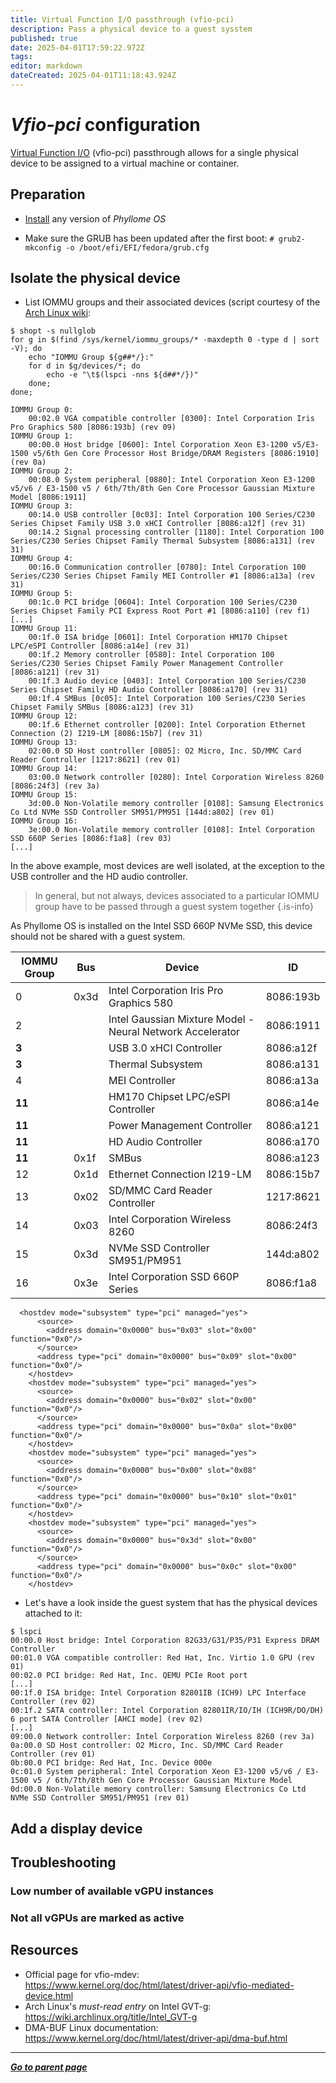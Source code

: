 ```yaml
---
title: Virtual Function I/O passthrough (vfio-pci)
description: Pass a physical device to a guest sysstem
published: true
date: 2025-04-01T17:59:22.972Z
tags: 
editor: markdown
dateCreated: 2025-04-01T11:18:43.924Z
---
```


# *Vfio-pci* configuration

[Virtual Function I/O](https://www.kernel.org/doc/html/latest/driver-api/vfio.html) (vfio-pci) passthrough allows for a single physical device to be assigned to a virtual machine or container.


## Preparation

* [Install](/deploy/install) any version of *Phyllome OS*

* Make sure the GRUB has been updated after the first boot: 
`# grub2-mkconfig -o /boot/efi/EFI/fedora/grub.cfg`

## Isolate the physical device

* List IOMMU groups and their associated devices (script courtesy of the [Arch Linux wiki](https://wiki.archlinux.org/title/PCI_passthrough_via_OVMF#Ensuring_that_the_groups_are_valid):

```
$ shopt -s nullglob
for g in $(find /sys/kernel/iommu_groups/* -maxdepth 0 -type d | sort -V); do
    echo "IOMMU Group ${g##*/}:"
    for d in $g/devices/*; do
        echo -e "\t$(lspci -nns ${d##*/})"
    done;
done;

IOMMU Group 0:
	00:02.0 VGA compatible controller [0300]: Intel Corporation Iris Pro Graphics 580 [8086:193b] (rev 09)
IOMMU Group 1:
	00:00.0 Host bridge [0600]: Intel Corporation Xeon E3-1200 v5/E3-1500 v5/6th Gen Core Processor Host Bridge/DRAM Registers [8086:1910] (rev 0a)
IOMMU Group 2:
	00:08.0 System peripheral [0880]: Intel Corporation Xeon E3-1200 v5/v6 / E3-1500 v5 / 6th/7th/8th Gen Core Processor Gaussian Mixture Model [8086:1911]
IOMMU Group 3:
	00:14.0 USB controller [0c03]: Intel Corporation 100 Series/C230 Series Chipset Family USB 3.0 xHCI Controller [8086:a12f] (rev 31)
	00:14.2 Signal processing controller [1180]: Intel Corporation 100 Series/C230 Series Chipset Family Thermal Subsystem [8086:a131] (rev 31)
IOMMU Group 4:
	00:16.0 Communication controller [0780]: Intel Corporation 100 Series/C230 Series Chipset Family MEI Controller #1 [8086:a13a] (rev 31)
IOMMU Group 5:
	00:1c.0 PCI bridge [0604]: Intel Corporation 100 Series/C230 Series Chipset Family PCI Express Root Port #1 [8086:a110] (rev f1)
[...]
IOMMU Group 11:
	00:1f.0 ISA bridge [0601]: Intel Corporation HM170 Chipset LPC/eSPI Controller [8086:a14e] (rev 31)
	00:1f.2 Memory controller [0580]: Intel Corporation 100 Series/C230 Series Chipset Family Power Management Controller [8086:a121] (rev 31)
	00:1f.3 Audio device [0403]: Intel Corporation 100 Series/C230 Series Chipset Family HD Audio Controller [8086:a170] (rev 31)
	00:1f.4 SMBus [0c05]: Intel Corporation 100 Series/C230 Series Chipset Family SMBus [8086:a123] (rev 31)
IOMMU Group 12:
	00:1f.6 Ethernet controller [0200]: Intel Corporation Ethernet Connection (2) I219-LM [8086:15b7] (rev 31)
IOMMU Group 13:
	02:00.0 SD Host controller [0805]: O2 Micro, Inc. SD/MMC Card Reader Controller [1217:8621] (rev 01)
IOMMU Group 14:
	03:00.0 Network controller [0280]: Intel Corporation Wireless 8260 [8086:24f3] (rev 3a)
IOMMU Group 15:
	3d:00.0 Non-Volatile memory controller [0108]: Samsung Electronics Co Ltd NVMe SSD Controller SM951/PM951 [144d:a802] (rev 01)
IOMMU Group 16:
	3e:00.0 Non-Volatile memory controller [0108]: Intel Corporation SSD 660P Series [8086:f1a8] (rev 03)
[...]
```

In the above example, most devices are well isolated, at the exception to  the USB controller and the HD audio controller. 

> In general, but not always, devices associated to a particular IOMMU group have to be passed through a guest system together
{.is-info}


As Phyllome OS is installed on the Intel SSD 660P NVMe SSD, this device should not be shared with a guest system.

| IOMMU Group | Bus | Device | ID  | 
| --- | --- | --- | --- |
| 0   | 0x3d | Intel Corporation Iris Pro Graphics 580 | 8086:193b |
| 2   | | Intel Gaussian Mixture Model - Neural Network Accelerator | 8086:1911 |
| **3**   | | USB 3.0 xHCI Controller | 8086:a12f |
| **3**   | | Thermal Subsystem | 8086:a131 |
| 4   | | MEI Controller | 8086:a13a |
| **11**  | | HM170 Chipset LPC/eSPI Controller | 8086:a14e |
| **11**  | | Power Management Controller | 8086:a121 |
| **11**  | | HD Audio Controller | 8086:a170 |
| **11**  | 0x1f | SMBus | 8086:a123 |
| 12  | 0x1d | Ethernet Connection I219-LM | 8086:15b7 |
| 13  | 0x02 | SD/MMC Card Reader Controller | 1217:8621 |
| 14  | 0x03 | Intel Corporation Wireless 8260 | 8086:24f3 |
| 15  | 0x3d | NVMe SSD Controller SM951/PM951 | 144d:a802 |
| 16  | 0x3e | Intel Corporation SSD 660P Series | 8086:f1a8 |

```
  <hostdev mode="subsystem" type="pci" managed="yes">
      <source>
        <address domain="0x0000" bus="0x03" slot="0x00" function="0x0"/>
      </source>
      <address type="pci" domain="0x0000" bus="0x09" slot="0x00" function="0x0"/>
    </hostdev>
    <hostdev mode="subsystem" type="pci" managed="yes">
      <source>
        <address domain="0x0000" bus="0x02" slot="0x00" function="0x0"/>
      </source>
      <address type="pci" domain="0x0000" bus="0x0a" slot="0x00" function="0x0"/>
    </hostdev>
    <hostdev mode="subsystem" type="pci" managed="yes">
      <source>
        <address domain="0x0000" bus="0x00" slot="0x08" function="0x0"/>
      </source>
      <address type="pci" domain="0x0000" bus="0x10" slot="0x01" function="0x0"/>
    </hostdev>
    <hostdev mode="subsystem" type="pci" managed="yes">
      <source>
        <address domain="0x0000" bus="0x3d" slot="0x00" function="0x0"/>
      </source>
      <address type="pci" domain="0x0000" bus="0x0c" slot="0x00" function="0x0"/>
    </hostdev>
```

- Let's have a look inside the guest system that has the physical devices attached to it:

```
$ lspci
00:00.0 Host bridge: Intel Corporation 82G33/G31/P35/P31 Express DRAM Controller
00:01.0 VGA compatible controller: Red Hat, Inc. Virtio 1.0 GPU (rev 01)
00:02.0 PCI bridge: Red Hat, Inc. QEMU PCIe Root port
[...]
00:1f.0 ISA bridge: Intel Corporation 82801IB (ICH9) LPC Interface Controller (rev 02)
00:1f.2 SATA controller: Intel Corporation 82801IR/IO/IH (ICH9R/DO/DH) 6 port SATA Controller [AHCI mode] (rev 02)
[...]
09:00.0 Network controller: Intel Corporation Wireless 8260 (rev 3a)
0a:00.0 SD Host controller: O2 Micro, Inc. SD/MMC Card Reader Controller (rev 01)
0b:00.0 PCI bridge: Red Hat, Inc. Device 000e
0c:01.0 System peripheral: Intel Corporation Xeon E3-1200 v5/v6 / E3-1500 v5 / 6th/7th/8th Gen Core Processor Gaussian Mixture Model
0d:00.0 Non-Volatile memory controller: Samsung Electronics Co Ltd NVMe SSD Controller SM951/PM951 (rev 01)
``` 

## Add a display device

## Troubleshooting

### Low number of available vGPU instances 



### Not all vGPUs are marked as active


## Resources

* Official page for vfio-mdev: https://www.kernel.org/doc/html/latest/driver-api/vfio-mediated-device.html
* Arch Linux's *must-read entry* on Intel GVT-g: https://wiki.archlinux.org/title/Intel_GVT-g
* DMA-BUF Linux documentation: https://www.kernel.org/doc/html/latest/driver-api/dma-buf.html

---

*[**Go to parent page**](https://wiki.phyllo.me/)*